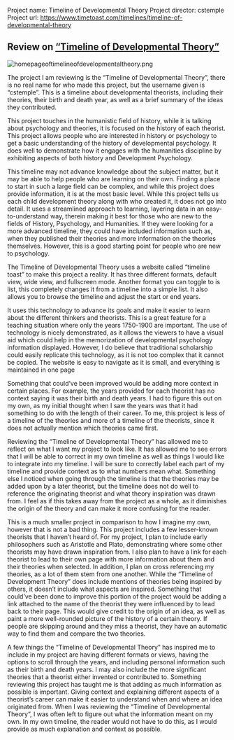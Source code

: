 Project name: Timeline of Developmental Theory
Project director: cstemple 
Project url: https://www.timetoast.com/timelines/timeline-of-developmental-theory

## Review on [“Timeline of Developmental Theory”](https://www.timetoast.com/timelines/timeline-of-developmental-theory)

![homepageoftimelineofdevelopmentaltheory.png](https://AnnabelleBlasiol.github.io/annabellesDH350/Images/homepageoftimelineofdevelopmentaltheory.png)

The project I am reviewing is the “Timeline of Developmental Theory”, there is no real name for who made this project, but the username given is “cstemple”. This is a timeline about developmental theorists,  including their theories, their birth and death year, as well as a brief summary of the ideas they contributed. 

This project touches in the humanistic field of history, while it is talking about psychology and theories, it is focused on the history of each theorist. This project allows people who are interested in history or psychology to get a basic understanding of the history of developmental psychology. It does well to demonstrate how it engages with the humanities discipline by exhibiting aspects of both history and Development Psychology.

This timeline may not advance knowledge about the subject matter, but it may be able to help people who are learning on their own. Finding a place to start in such a large field can be complex, and while this project does provide information, it is at the most basic level. While this project tells us each child development theory along with who created it, it does not go into detail. It uses a streamlined approach to learning, layering data in an easy-to-understand way, therein making it best for those who are new to the fields of History, Psychology, and Humanities. If they were looking for a more advanced timeline, they could have included information such as, when they published their theories and more information on the theories themselves. However, this is a good starting point for people who are new to psychology. 

The Timeline of Developmental Theory uses a website called “timeline toast” to make this project a reality. It has three different formats, default view, wide view, and fullscreen mode. Another format you can toggle to is list, this completely changes it from a timeline into a simple list. It also allows you to browse the timeline and adjust the start or end years.

 It uses this technology to advance its goals and make it easier to learn about the different thinkers and theorists. This is a great feature for a teaching situation where only the years 1750-1900 are important. The use of technology is nicely demonstrated, as it allows the viewers to have a visual aid which could help in the memorization of developmental psychology information displayed. However, I do believe that traditional scholarship could easily replicate this technology, as it is not too complex that it cannot be copied. The website is easy to navigate as it is small, and everything is maintained in one page

Something that could’ve been improved would be adding more context in certain places. For example, the years provided for each theorist has no context saying it was their birth and death years. I had to figure this out on my own, as my initial thought when I saw the years was that it had something to do with the length of their career. To me, this project is less of a timeline of the theories and more of a timeline of the theorists, since it does not actually mention which theories came first. 

Reviewing the “Timeline of Developmental Theory” has allowed me to reflect on what I want my project to look like. It has allowed me to see errors that I will be able to correct in my own timeline as well as things I would like to integrate into my timeline. I will be sure to correctly label each part of my timeline and provide context as to what numbers mean what. Something else I noticed when going through the timeline is that the theories may be added upon by a later theorist, but the timeline does not do well to reference the originating theorist and what theory inspiration was drawn from. I feel as if this takes away from the project as a whole, as it diminishes the origin of the theory and can make it more confusing for the reader.

This is a much smaller project in comparison to how I imagine my own, however that is not a bad thing. This project includes a few lesser-known theorists that I haven’t heard of. For my project, I plan to include early philosophers such as Aristotle and Plato, demonstrating where some other theorists may have drawn inspiration from. I also plan to have a link for each theorist to lead to their own page with more information about them and their theories when selected. In addition, I plan on cross referencing my theories, as a lot of them stem from one another. While the “Timeline of Development Theory” does include mentions of theories being inspired by others, it doesn’t include what aspects are inspired. Something that could’ve been done to improve this portion of the project would be adding a link attached to the name of the theorist they were influenced by to lead back to their page. This would give credit to the origin of an idea, as well as paint a more well-rounded picture of the history of a certain theory. If people are skipping around and they miss a theorist, they have an automatic way to find them and compare the two theories.

A few things the “Timeline of Developmental Theory” has inspired me to include in my project are having different formats or views, having the options to scroll through the years, and including personal information such as their birth and death years. I may also include the more significant theories that a theorist either invented or contributed to. Something reviewing this project has taught me is that adding as much information as possible is important. Giving context and explaining different aspects of a theorist’s career can make it easier to understand when and where an idea originated from. When I was reviewing the “Timeline of Developmental Theory”, I was often left to figure out what the information meant on my own. In my own timeline, the reader would not have to do this, as I would provide as much explanation and context as possible.

